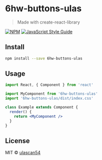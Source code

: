 # 6hw-buttons-ulas

> Made with create-react-library

[![NPM](https://img.shields.io/npm/v/6hw-buttons-ulas.svg)](https://www.npmjs.com/package/6hw-buttons-ulas) [![JavaScript Style Guide](https://img.shields.io/badge/code_style-standard-brightgreen.svg)](https://standardjs.com)

## Install

```bash
npm install --save 6hw-buttons-ulas
```

## Usage

```jsx
import React, { Component } from 'react'

import MyComponent from '6hw-buttons-ulas'
import '6hw-buttons-ulas/dist/index.css'

class Example extends Component {
  render() {
    return <MyComponent />
  }
}
```

## License

MIT © [ulascan54](https://github.com/ulascan54)

